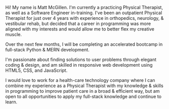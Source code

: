 Hi!  My name is Matt McGillen. 
I'm currently a practicing Physical Therapist, as well as a Software Engineer in-training. 
I've been an outpatient Physical Therapist for just over 4 years with experience in orthopedics, neurology, & vestibular rehab, but decided that a career in programming was more aligned with my interests and would allow me to better flex my creative muscle.  

Over the next few months, I will be completing an accelerated bootcamp in full-stack Python & MERN development.  

I'm passionate about finding solutions to user problems through elegant coding & design, and am skilled in responsive web development using HTML5, CSS, and JavaScript.  

I would love to work for a health-care technology company where I can combine my experience as a Physical Therapist with my knowledge & skills in programming to improve patient care in a broad & efficient way, but am open to all opportunities to apply my full-stack knowledge and continue to learn.

